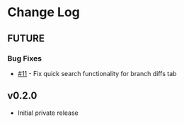 # Change Log

## FUTURE

### Bug Fixes

* [#11](https://github.com/netboxlabs/nbl-netbox-branching/issues/11) - Fix quick search functionality for branch diffs tab

## v0.2.0

* Initial private release
